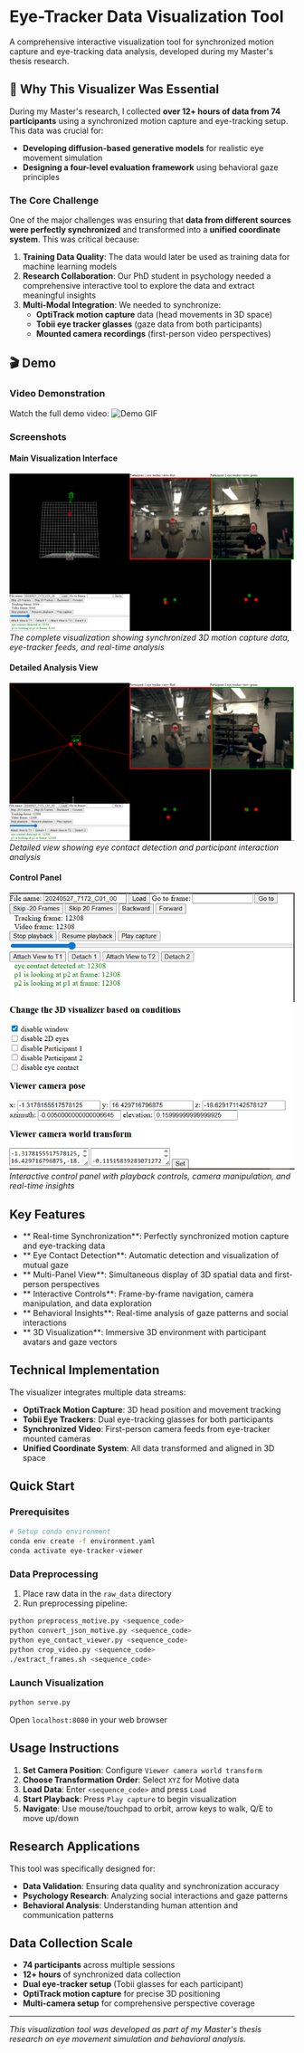 

# Eye-Tracker Data Visualization Tool

A comprehensive interactive visualization tool for synchronized motion capture and eye-tracking data analysis, developed during my Master's thesis research.

## 🎯 Why This Visualizer Was Essential

During my Master's research, I collected **over 12+ hours of data from 74 participants** using a synchronized motion capture and eye-tracking setup. This data was crucial for:

- **Developing diffusion-based generative models** for realistic eye movement simulation
- **Designing a four-level evaluation framework** using behavioral gaze principles

### The Core Challenge

One of the major challenges was ensuring that **data from different sources were perfectly synchronized** and transformed into a **unified coordinate system**. This was critical because:

1. **Training Data Quality**: The data would later be used as training data for machine learning models
2. **Research Collaboration**: Our PhD student in psychology needed a comprehensive interactive tool to explore the data and extract meaningful insights
3. **Multi-Modal Integration**: We needed to synchronize:
   - **OptiTrack motion capture** data (head movements in 3D space)
   - **Tobii eye tracker glasses** (gaze data from both participants)
   - **Mounted camera recordings** (first-person video perspectives)

## 🎬 Demo

### Video Demonstration
Watch the full demo video: ![Demo GIF](docs/demo-video.gif)

### Screenshots

#### Main Visualization Interface
![Main Interface](docs/Capture.PNG)
*The complete visualization showing synchronized 3D motion capture data, eye-tracker feeds, and real-time analysis*

#### Detailed Analysis View
![Analysis View](docs/Capture_2.PNG)
*Detailed view showing eye contact detection and participant interaction analysis*

#### Control Panel
![Control Panel](docs/Capture_3.PNG)
*Interactive control panel with playback controls, camera manipulation, and real-time insights*

##  Key Features

- ** Real-time Synchronization**: Perfectly synchronized motion capture and eye-tracking data
- ** Eye Contact Detection**: Automatic detection and visualization of mutual gaze
- ** Multi-Panel View**: Simultaneous display of 3D spatial data and first-person perspectives
- ** Interactive Controls**: Frame-by-frame navigation, camera manipulation, and data exploration
- ** Behavioral Insights**: Real-time analysis of gaze patterns and social interactions
- ** 3D Visualization**: Immersive 3D environment with participant avatars and gaze vectors

##  Technical Implementation

The visualizer integrates multiple data streams:
- **OptiTrack Motion Capture**: 3D head position and movement tracking
- **Tobii Eye Trackers**: Dual eye-tracking glasses for both participants
- **Synchronized Video**: First-person camera feeds from eye-tracker mounted cameras
- **Unified Coordinate System**: All data transformed and aligned in 3D space

##  Quick Start

### Prerequisites
```bash
# Setup conda environment
conda env create -f environment.yaml
conda activate eye-tracker-viewer
```

### Data Preprocessing
1. Place raw data in the `raw_data` directory
2. Run preprocessing pipeline:
```bash
python preprocess_motive.py <sequence_code>
python convert_json_motive.py <sequence_code>
python eye_contact_viewer.py <sequence_code>
python crop_video.py <sequence_code>
./extract_frames.sh <sequence_code>
```

### Launch Visualization
```bash
python serve.py
```
Open `localhost:8080` in your web browser

## Usage Instructions

1. **Set Camera Position**: Configure `Viewer camera world transform`
2. **Choose Transformation Order**: Select `XYZ` for Motive data
3. **Load Data**: Enter `<sequence_code>` and press `Load`
4. **Start Playback**: Press `Play capture` to begin visualization
5. **Navigate**: Use mouse/touchpad to orbit, arrow keys to walk, Q/E to move up/down

## Research Applications

This tool was specifically designed for:
- **Data Validation**: Ensuring data quality and synchronization accuracy
- **Psychology Research**: Analyzing social interactions and gaze patterns
- **Behavioral Analysis**: Understanding human attention and communication patterns

## Data Collection Scale

- **74 participants** across multiple sessions
- **12+ hours** of synchronized data collection
- **Dual eye-tracker setup** (Tobii glasses for each participant)
- **OptiTrack motion capture** for precise 3D positioning
- **Multi-camera setup** for comprehensive perspective coverage

---

*This visualization tool was developed as part of my Master's thesis research on eye movement simulation and behavioral analysis.*
